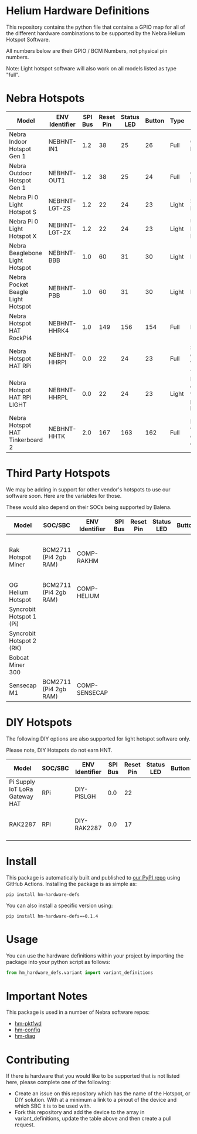 # Helium Hardware Definitions

This repository contains the python file that contains a GPIO map for all of the different hardware combinations to be supported by the Nebra Helium Hotspot Software.

All numbers below are their GPIO / BCM Numbers, not physical pin numbers.

Note: Light hotspot software will also work on all models listed as type "full".

# Nebra Hotspots

| Model | ENV Identifier | SPI Bus | Reset Pin | Status LED | Button |Type | Notes |
| --- | --- | --- | --- | --- | --- | --- | --- |
| Nebra Indoor Hotspot Gen 1 | NEBHNT-IN1 | 1.2 | 38 | 25 | 26 | Full | CM3 based |
| Nebra Outdoor Hotspot Gen 1 | NEBHNT-OUT1 | 1.2 | 38 | 25 | 24 |  Full | CM3 based |
| Nebra Pi 0 Light Hotspot S | NEBHNT-LGT-ZS | 1.2 | 22 | 24 | 23 |  Light | SPI Based Ethernet |
| Nebra Pi 0 Light Hotspot X | NEBHNT-LGT-ZX | 1.2 | 22 | 24 | 23 |  Light |  USB Based Ethernet |
| Nebra Beaglebone Light Hotspot | NEBHNT-BBB | 1.0 | 60 | 31  | 30  |  Light | In Planning |
| Nebra Pocket Beagle Light Hotspot | NEBHNT-PBB | 1.0 | 60 | 31 | 30 | Light | In Planning |
| Nebra Hotspot HAT RockPi4 | NEBHNT-HHRK4 | 1.0 | 149 | 156 | 154 |  Full | In Planning |
| Nebra Hotspot HAT RPi | NEBHNT-HHRPI | 0.0 | 22 | 24 | 23 |  Full |  Should be compatible with 3+ & 4 |
| Nebra Hotspot HAT RPi LIGHT | NEBHNT-HHRPL | 0.0 | 22 | 24 | 23 |  Light |  Light is compatible with all 40 pin headers |
| Nebra Hotspot HAT Tinkerboard 2 | NEBHNT-HHTK | 2.0 | 167 | 163 | 162 |  Full |  Light would be compatible on TK1 |

# Third Party Hotspots

We may be adding in support for other vendor's hotspots to use our software soon. Here are the variables for those.

These would also depend on their SOCs being supported by Balena.

| Model | SOC/SBC | ENV Identifier | SPI Bus | Reset Pin | Status LED | Button |Type | Notes |
| --- | --- | --- | --- | --- | --- | --- | --- | --- |
| Rak Hotspot Miner | BCM2711 (Pi4 2gb RAM)  | COMP-RAKHM |  |  |   |   | Full | Only Compatible with V2 hotspots with ECC Key. |
| OG Helium Hotspot | BCM2711 (Pi4 2gb RAM) | COMP-HELIUM |  |  |   |   | Full |  |
| Syncrobit Hotspot 1 (Pi) |  |  |  |  |   |   | Full |  |
| Syncrobit Hotspot 2 (RK) |  |  |  |  |   |   | Full |  |
| Bobcat Miner 300 |  |  |  |  |   |   | Full |  |
| Sensecap M1 | BCM2711 (Pi4 2gb RAM)  | COMP-SENSECAP |  |  |   |   | Full |  |

# DIY Hotspots

The following DIY options are also supported for light hotspot software only.

Please note, DIY Hotspots do not earn HNT.

| Model | SOC/SBC | ENV Identifier | SPI Bus | Reset Pin | Status LED | Button |Type | Notes |
| --- | --- | --- | --- | --- | --- | --- | --- | --- |
| Pi Supply IoT LoRa Gateway HAT | RPi | DIY-PISLGH | 0.0 | 22 |   |   | Light | Any pi with 40 pin header |
| RAK2287 | RPi | DIY-RAK2287 | 0.0 | 17 |   |   | Light | Any pi with 40 pin header |


# Install

This package is automatically built and published to [our PyPI repo](https://pypi.org/project/hm-hardware-defs) using GitHub Actions. Installing the package is as simple as:

```
pip install hm-hardware-defs
```

You can also install a specific version using:

```
pip install hm-hardware-defs==0.1.4
```

# Usage

You can use the hardware definitions within your project by importing the package into your python script as follows:

```python
from hm_hardware_defs.variant import variant_definitions
```

# Important Notes

This package is used in a number of Nebra software repos:
- [hm-pktfwd](https://github.com/NebraLtd/hm-pktfwd/)
- [hm-config](https://github.com/NebraLtd/hm-config/)
- [hm-diag](https://github.com/NebraLtd/hm-diag/)

# Contributing

If there is hardware that you would like to be supported that is not listed here, please complete one of the following:

* Create an issue on this repository which has the name of the Hotspot, or DIY solution. With at a minimum a link to a pinout of the device and which SBC it is to be used with.
* Fork this repository and add the device to the array in variant_definitions, update the table above and then create a pull request.
